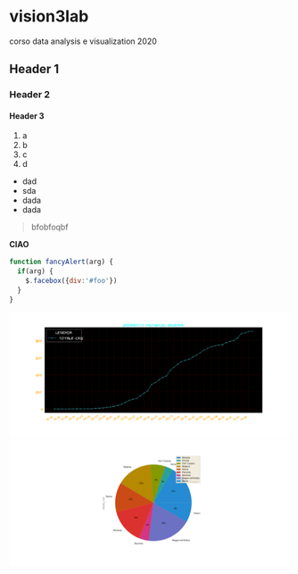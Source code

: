 # vision3lab
corso data analysis e visualization 2020
## Header 1
### Header 2
#### Header 3
1. a
2. b
3. c
4. d
* dad
* sda
* dada
* dada
>bfobfoqbf

**CIAO**

```javascript
function fancyAlert(arg) {
  if(arg) {
    $.facebox({div:'#foo'})
  }
}
```
![pandas-plot](image-pandas.png)
![pandas-pie](image-pandas-pie.png)
